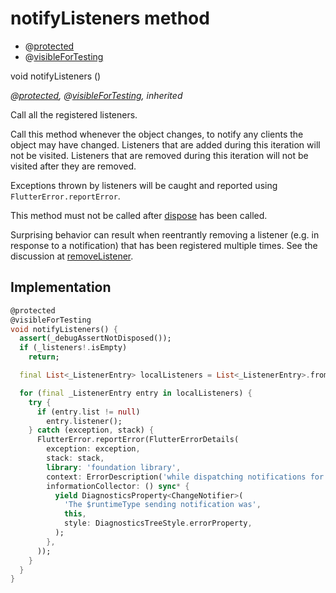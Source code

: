 


# notifyListeners method







- @[protected](https://pub.dev/documentation/meta/1.3.0/meta/protected-constant.html)
- @[visibleForTesting](https://pub.dev/documentation/meta/1.3.0/meta/visibleForTesting-constant.html)

void notifyListeners
()

_@[protected](https://pub.dev/documentation/meta/1.3.0/meta/protected-constant.html), @[visibleForTesting](https://pub.dev/documentation/meta/1.3.0/meta/visibleForTesting-constant.html), inherited_



<p>Call all the registered listeners.</p>
<p>Call this method whenever the object changes, to notify any clients the
object may have changed. Listeners that are added during this iteration
will not be visited. Listeners that are removed during this iteration will
not be visited after they are removed.</p>
<p>Exceptions thrown by listeners will be caught and reported using
<code>FlutterError.reportError</code>.</p>
<p>This method must not be called after <a href="../../providers_thermostat_provider/ThermostatProvider/dispose.md">dispose</a> has been called.</p>
<p>Surprising behavior can result when reentrantly removing a listener (e.g.
in response to a notification) that has been registered multiple times.
See the discussion at <a href="../../providers_thermostat_provider/ThermostatProvider/removeListener.md">removeListener</a>.</p>



## Implementation

```dart
@protected
@visibleForTesting
void notifyListeners() {
  assert(_debugAssertNotDisposed());
  if (_listeners!.isEmpty)
    return;

  final List<_ListenerEntry> localListeners = List<_ListenerEntry>.from(_listeners!);

  for (final _ListenerEntry entry in localListeners) {
    try {
      if (entry.list != null)
        entry.listener();
    } catch (exception, stack) {
      FlutterError.reportError(FlutterErrorDetails(
        exception: exception,
        stack: stack,
        library: 'foundation library',
        context: ErrorDescription('while dispatching notifications for $runtimeType'),
        informationCollector: () sync* {
          yield DiagnosticsProperty<ChangeNotifier>(
            'The $runtimeType sending notification was',
            this,
            style: DiagnosticsTreeStyle.errorProperty,
          );
        },
      ));
    }
  }
}
```







